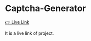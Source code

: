 # Captcha-Generator
<a href="https://sandeepchoubey1001.github.io/QR-Code-Gen">👉 Live Link</a>

It is a live link of project.
